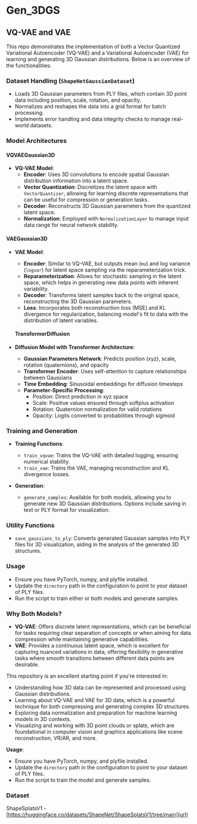 
# Gen_3DGS


## VQ-VAE and VAE

This repo demonstrates the implementation of both a Vector Quantized Variational Autoencoder (VQ-VAE) and a Variational Autoencoder (VAE) for learning and generating 3D Gaussian distributions. Below is an overview of the functionalities:

### Dataset Handling (`ShapeNetGaussianDataset`)
- Loads 3D Gaussian parameters from PLY files, which contain 3D point data including position, scale, rotation, and opacity.
- Normalizes and reshapes the data into a grid format for batch processing.
- Implements error handling and data integrity checks to manage real-world datasets.

### Model Architectures

#### **VQVAEGaussian3D**
- **VQ-VAE Model**:
  - **Encoder**: Uses 3D convolutions to encode spatial Gaussian distribution information into a latent space.
  - **Vector Quantization**: Discretizes the latent space with `VectorQuantizer`, allowing for learning discrete representations that can be useful for compression or generation tasks.
  - **Decoder**: Reconstructs 3D Gaussian parameters from the quantized latent space.
  - **Normalization**: Employed with `NormalizationLayer` to manage input data range for neural network stability.

#### **VAEGaussian3D**
- **VAE Model**:
  - **Encoder**: Similar to VQ-VAE, but outputs mean (`mu`) and log variance (`logvar`) for latent space sampling via the reparameterization trick.
  - **Reparameterization**: Allows for stochastic sampling in the latent space, which helps in generating new data points with inherent variability.
  - **Decoder**: Transforms latent samples back to the original space, reconstructing the 3D Gaussian parameters.
  - **Loss**: Incorporates both reconstruction loss (MSE) and KL divergence for regularization, balancing model's fit to data with the distribution of latent variables.
 
  #### **TransformerDiffusion**
- **Diffusion Model with Transformer Architecture**:
  - **Gaussian Parameters Network**: Predicts position (xyz), scale, rotation (quaternions), and opacity
  - **Transformer Encoder**: Uses self-attention to capture relationships between Gaussians
  - **Time Embedding**: Sinusoidal embeddings for diffusion timesteps
  - **Parameter-Specific Processing**: 
    - Position: Direct prediction in xyz space
    - Scale: Positive values ensured through softplus activation
    - Rotation: Quaternion normalization for valid rotations
    - Opacity: Logits converted to probabilities through sigmoid

### Training and Generation

- **Training Functions**:
  - `train_vqvae`: Trains the VQ-VAE with detailed logging, ensuring numerical stability.
  - `train_vae`: Trains the VAE, managing reconstruction and KL divergence losses.

- **Generation**:
  - `generate_samples`: Available for both models, allowing you to generate new 3D Gaussian distributions. Options include saving in text or PLY format for visualization.

### Utility Functions

- `save_gaussians_to_ply`: Converts generated Gaussian samples into PLY files for 3D visualization, aiding in the analysis of the generated 3D structures.

### Usage
- Ensure you have PyTorch, numpy, and plyfile installed.
- Update the `directory` path in the configuration to point to your dataset of PLY files.
- Run the script to train either or both models and generate samples.

### Why Both Models?
- **VQ-VAE**: Offers discrete latent representations, which can be beneficial for tasks requiring clear separation of concepts or when aiming for data compression while maintaining generative capabilities.
- **VAE**: Provides a continuous latent space, which is excellent for capturing nuanced variations in data, offering flexibility in generative tasks where smooth transitions between different data points are desirable.

This repository is an excellent starting point if you're interested in:

- Understanding how 3D data can be represented and processed using Gaussian distributions.
- Learning about VQ-VAE and VAE for 3D data, which is a powerful technique for both compressing and generating complex 3D structures.
- Exploring data normalization and preparation for machine learning models in 3D contexts.
- Visualizing and working with 3D point clouds or splats, which are foundational in computer vision and graphics applications like scene reconstruction, VR/AR, and more.

**Usage**: 
- Ensure you have PyTorch, numpy, and plyfile installed. 
- Update the `directory` path in the configuration to point to your dataset of PLY files.
- Run the script to train the model and generate samples.

### Dataset
ShapeSplatsV1 - [https://huggingface.co/datasets/ShapeNet/ShapeSplatsV1/tree/main](url)
